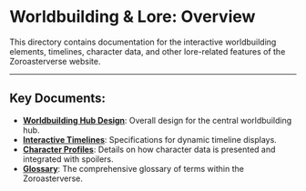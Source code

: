 # Worldbuilding & Lore: Overview

This directory contains documentation for the interactive worldbuilding elements, timelines, character data, and other lore-related features of the Zoroasterverse website.

---

## Key Documents:

*   **[Worldbuilding Hub Design](./worldbuilding_hub_design.md)**: Overall design for the central worldbuilding hub.
*   **[Interactive Timelines](./interactive_timelines.md)**: Specifications for dynamic timeline displays.
*   **[Character Profiles](./character_profiles.md)**: Details on how character data is presented and integrated with spoilers.
*   **[Glossary](./glossary.md)**: The comprehensive glossary of terms within the Zoroasterverse.
